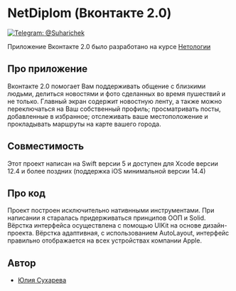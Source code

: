 # NetDiplom (Вконтакте 2.0)

[![Telegram: @Suharichek](https://img.shields.io/badge/Contact-Telegram-blue.svg?style=flat)](https://t.me/Suharichek)

Приложение Вконтакте 2.0 было разработано на курсе [Нетологии](https://netology.ru/)

## Про приложение

Вконтакте 2.0 помогает Вам поддерживать общение с близкими людьми, делиться новостями и фото сделанных во время пушествий и не только. Главный экран содержит новостную ленту, а также можно переключаться на Ваш собственный профиль; просматривать посты, добавленные в избранное; отслеживать ваше местоположение и прокладывать маршруты на карте вашего города.

## Совместимость

Этот проект написан на Swift версии 5 и доступен для Xcode версии 12.4 и более поздних (поддержка iOS минимальной версии 14.4)

## Про код

Проект построен исключительно нативнными инструментами. При написании я старалась придерживаться принципов ООП и Solid. Вёрстка интерфейса осуществлена с помощью UIKit на основе дизайн-проекта. Вёрстка адаптивная, с использованием AutoLayout, интерфейс правильно отображается на всех устройствах компании Apple.

## Автор

* [Юлия Сухарева](https://github.com/Suharik-228)
